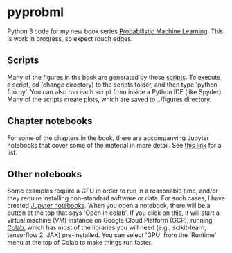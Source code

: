 # pyprobml
Python 3 code for my new book series [Probabilistic Machine Learning](https://probml.github.io/pml-book/).
This is work in progress, so expect rough edges.

## Scripts

Many of the figures in the book are generated by these  [scripts](scripts). To execute a script, cd (change directory) to the scripts folder, and then type 'python foo.py'. You can also run each script from inside a Python IDE (like Spyder). Many of the scripts create plots, which are saved to ../figures directory.

## Chapter notebooks

For some of the chapters in the book, there are accompanying Jupyter notebooks that cover some of the material in more detail.
See [this link](https://github.com/probml/pyprobml/blob/master/pml1) for a list.


## Other notebooks

Some examples require a GPU in order to run in a reasonable time, and/or they require installing non-standard software or data. For such cases, 
I have created [Jupyter notebooks](https://github.com/probml/pyprobml/tree/master/notebooks). When you open a notebook, there will be a button at the top that says 'Open in colab'. If you click on this, it will start a virtual machine (VM) instance on Google Cloud Platform (GCP), running [Colab](https://colab.sandbox.google.com/notebooks/welcome.ipynb),  which has most of the libraries you will need (e.g., scikit-learn, tensorflow 2, JAX) pre-installed. You can select 'GPU' from the 'Runtime' menu at the top of Colab to make things run faster.

 





